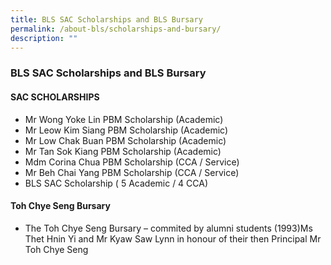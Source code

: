 ```yaml
---
title: BLS SAC Scholarships and BLS Bursary
permalink: /about-bls/scholarships-and-bursary/
description: ""
---
```

### **BLS SAC Scholarships and BLS Bursary**

####  **SAC SCHOLARSHIPS**
*   Mr Wong Yoke Lin PBM Scholarship (Academic)
*   Mr Leow Kim Siang PBM Scholarship (Academic)
*   Mr Low Chak Buan PBM Scholarship (Academic)
*   Mr Tan Sok Kiang PBM Scholarship (Academic)
*   Mdm Corina Chua PBM Scholarship (CCA / Service)
*   Mr Beh Chai Yang PBM Scholarship (CCA / Service)
*   BLS SAC Scholarship ( 5 Academic / 4 CCA)

#### **Toh Chye Seng Bursary**
*   The Toh Chye Seng Bursary – commited by alumni students (1993)Ms Thet Hnin Yi and Mr Kyaw Saw Lynn in honour of their then Principal Mr Toh Chye Seng
